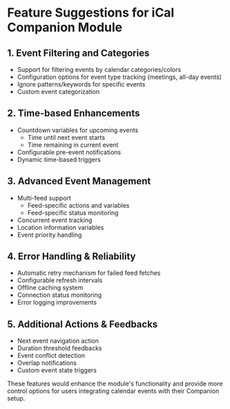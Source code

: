 # Feature Suggestions for iCal Companion Module

## 1. Event Filtering and Categories
- Support for filtering events by calendar categories/colors
- Configuration options for event type tracking (meetings, all-day events)
- Ignore patterns/keywords for specific events
- Custom event categorization

## 2. Time-based Enhancements
- Countdown variables for upcoming events
  - Time until next event starts
  - Time remaining in current event
- Configurable pre-event notifications
- Dynamic time-based triggers

## 3. Advanced Event Management
- Multi-feed support
  - Feed-specific actions and variables
  - Feed-specific status monitoring
- Concurrent event tracking
- Location information variables
- Event priority handling

## 4. Error Handling & Reliability
- Automatic retry mechanism for failed feed fetches
- Configurable refresh intervals
- Offline caching system
- Connection status monitoring
- Error logging improvements

## 5. Additional Actions & Feedbacks
- Next event navigation action
- Duration threshold feedbacks
- Event conflict detection
- Overlap notifications
- Custom event state triggers

These features would enhance the module's functionality and provide more control options for users integrating calendar events with their Companion setup.
